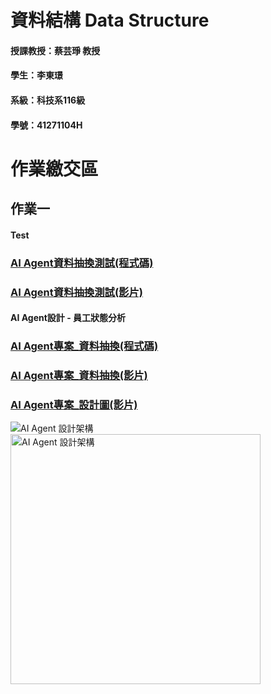 # 資料結構 Data Structure
#### 授課教授：蔡芸琤 教授
#### 學生：李東璟
#### 系級：科技系116級
#### 學號：41271104H
# 作業繳交區
## 作業一
#### Test
### [AI Agent資料抽換測試(程式碼)](https://github.com/Jeremy6789/Bus-AI-agent/blob/main/dataAgent2.py)
### [AI Agent資料抽換測試(影片)](https://youtu.be/3jxrZ2d7-y0)
#### AI Agent設計 - 員工狀態分析
### [AI Agent專案_資料抽換(程式碼)](https://github.com/Jeremy6789/Employee-AI-Agent/blob/main/dataAgent3.py)
### [AI Agent專案_資料抽換(影片)](https://youtu.be/CGrjYb2Zs5Q)
### [AI Agent專案_設計圖(影片)](https://youtu.be/CjUdn8RBDXY)
 ![AI Agent 設計架構](https://github.com/user-attachments/assets/c182bd9f-461d-4d5d-808e-e273219455a6)
 <img src="https://user-images.githubusercontent.com/https://github.com/user-attachments/assets/c182bd9f-461d-4d5d-808e-e273219455a6" alt="AI Agent 設計架構" width="400">

